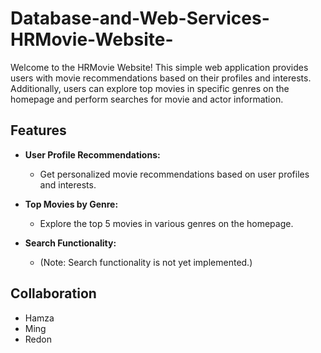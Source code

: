 # Database-and-Web-Services-HRMovie-Website-

Welcome to the HRMovie Website! This simple web application provides users with movie recommendations based on their profiles and interests. 
Additionally, users can explore top movies in specific genres on the homepage and perform searches for movie and actor information.

## Features

- **User Profile Recommendations:**
  - Get personalized movie recommendations based on user profiles and interests.

- **Top Movies by Genre:**
  - Explore the top 5 movies in various genres on the homepage.

- **Search Functionality:**
  - (Note: Search functionality is not yet implemented.)

## Collaboration

- Hamza
- Ming
- Redon

